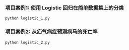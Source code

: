 ### 项目案例1: 使用 Logistic 回归在简单数据集上的分类

```
python logistic_1.py
```

### 项目案例2: 从疝气病症预测病马的死亡率

```
python logistic_2.py
```

